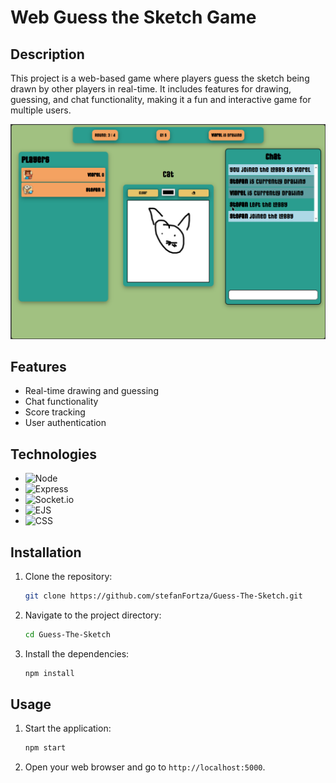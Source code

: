 # Web Guess the Sketch Game

## Description

This project is a web-based game where players guess the sketch being drawn by other players in real-time. It includes features for drawing, guessing, and chat functionality, making it a fun and interactive game for multiple users.

![Screenshot of the game](image.png)

## Features

- Real-time drawing and guessing
- Chat functionality
- Score tracking
- User authentication

## Technologies

- ![Node](https://img.shields.io/badge/node.js-black?style=for-the-badge&logo=nodedotjs&logoColor=5FA04E)
- ![Express](https://img.shields.io/badge/express.js-white?style=for-the-badge&logo=express&logoColor=000000)
- ![Socket.io](https://img.shields.io/badge/socket.io-white?style=for-the-badge&logo=socketdotio&logoColor=%23010101)
- ![EJS](https://img.shields.io/badge/ejs-white?style=for-the-badge&logo=ejs&logoColor=B4CA65)
- ![CSS](https://img.shields.io/badge/css-white?style=for-the-badge&logo=css3&logoColor=%231572B6)


## Installation

1. Clone the repository:
   ```bash
   git clone https://github.com/stefanFortza/Guess-The-Sketch.git
   ```
2. Navigate to the project directory:
   ```bash
   cd Guess-The-Sketch
   ```
3. Install the dependencies:
   ```bash
   npm install
   ```

## Usage

1. Start the application:
   ```bash
   npm start
   ```
2. Open your web browser and go to `http://localhost:5000`.
